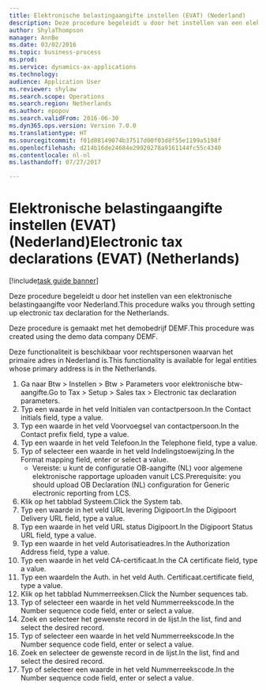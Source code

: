 ```yaml
--- 
title: Elektronische belastingaangifte instellen (EVAT) (Nederland)
description: Deze procedure begeleidt u door het instellen van een elektronische belastingaangifte voor Nederland.
author: ShylaThompson
manager: AnnBe
ms.date: 03/02/2016
ms.topic: business-process
ms.prod: 
ms.service: dynamics-ax-applications
ms.technology: 
audience: Application User
ms.reviewer: shylaw
ms.search.scope: Operations
ms.search.region: Netherlands
ms.author: epopov
ms.search.validFrom: 2016-06-30
ms.dyn365.ops.version: Version 7.0.0
ms.translationtype: HT
ms.sourcegitcommit: f01d88149074b37517d00f03d8f55e1199a5198f
ms.openlocfilehash: d214b16de24684e29920278a9161144fc55c4340
ms.contentlocale: nl-nl
ms.lasthandoff: 07/27/2017

---
```

# <a name="electronic-tax-declarations-evat-netherlands"></a><span data-ttu-id="033b0-103">Elektronische belastingaangifte instellen (EVAT) (Nederland)</span><span class="sxs-lookup"><span data-stu-id="033b0-103">Electronic tax declarations (EVAT) (Netherlands)</span></span>

[!include[task guide banner](../../includes/task-guide-banner.md)]

<span data-ttu-id="033b0-104">Deze procedure begeleidt u door het instellen van een elektronische belastingaangifte voor Nederland.</span><span class="sxs-lookup"><span data-stu-id="033b0-104">This procedure walks you through setting up electronic tax declaration for the Netherlands.</span></span>

<span data-ttu-id="033b0-105">Deze procedure is gemaakt met het demobedrijf DEMF.</span><span class="sxs-lookup"><span data-stu-id="033b0-105">This procedure was created using the demo data company DEMF.</span></span> 

<span data-ttu-id="033b0-106">Deze functionaliteit is beschikbaar voor rechtspersonen waarvan het primaire adres in Nederland is.</span><span class="sxs-lookup"><span data-stu-id="033b0-106">This functionality is available for legal entities whose primary address is in the Netherlands.</span></span>



1. <span data-ttu-id="033b0-107">Ga naar Btw > Instellen > Btw > Parameters voor elektronische btw-aangifte.</span><span class="sxs-lookup"><span data-stu-id="033b0-107">Go to Tax > Setup > Sales tax > Electronic tax declaration parameters.</span></span>
2. <span data-ttu-id="033b0-108">Typ een waarde in het veld Initialen van contactpersoon.</span><span class="sxs-lookup"><span data-stu-id="033b0-108">In the Contact initials field, type a value.</span></span>
3. <span data-ttu-id="033b0-109">Typ een waarde in het veld Voorvoegsel van contactpersoon.</span><span class="sxs-lookup"><span data-stu-id="033b0-109">In the Contact prefix field, type a value.</span></span>
4. <span data-ttu-id="033b0-110">Typ een waarde in het veld Telefoon.</span><span class="sxs-lookup"><span data-stu-id="033b0-110">In the Telephone field, type a value.</span></span>
5. <span data-ttu-id="033b0-111">Typ of selecteer een waarde in het veld Indelingstoewijzing.</span><span class="sxs-lookup"><span data-stu-id="033b0-111">In the Format mapping field, enter or select a value.</span></span>
    * <span data-ttu-id="033b0-112">Vereiste: u kunt de configuratie OB-aangifte (NL) voor algemene elektronische rapportage uploaden vanuit LCS.</span><span class="sxs-lookup"><span data-stu-id="033b0-112">Prerequisite: you should upload OB Declaration (NL) configuration for Generic electronic reporting from LCS.</span></span>  
6. <span data-ttu-id="033b0-113">Klik op het tabblad Systeem.</span><span class="sxs-lookup"><span data-stu-id="033b0-113">Click the System tab.</span></span>
7. <span data-ttu-id="033b0-114">Typ een waarde in het veld URL levering Digipoort.</span><span class="sxs-lookup"><span data-stu-id="033b0-114">In the Digipoort Delivery URL field, type a value.</span></span>
8. <span data-ttu-id="033b0-115">Typ een waarde in het veld URL status Digipoort.</span><span class="sxs-lookup"><span data-stu-id="033b0-115">In the Digipoort Status URL field, type a value.</span></span>
9. <span data-ttu-id="033b0-116">Typ een waarde in het veld Autorisatieadres.</span><span class="sxs-lookup"><span data-stu-id="033b0-116">In the Authorization Address field, type a value.</span></span>
10. <span data-ttu-id="033b0-117">Typ een waarde in het veld CA-certificaat.</span><span class="sxs-lookup"><span data-stu-id="033b0-117">In the CA certificate field, type a value.</span></span>
11. <span data-ttu-id="033b0-118">Typ een waarde</span><span class="sxs-lookup"><span data-stu-id="033b0-118">In the Auth.</span></span> <span data-ttu-id="033b0-119">in het veld Auth. Certificaat.</span><span class="sxs-lookup"><span data-stu-id="033b0-119">certificate field, type a value.</span></span>
12. <span data-ttu-id="033b0-120">Klik op het tabblad Nummerreeksen.</span><span class="sxs-lookup"><span data-stu-id="033b0-120">Click the Number sequences tab.</span></span>
13. <span data-ttu-id="033b0-121">Typ of selecteer een waarde in het veld Nummerreekscode.</span><span class="sxs-lookup"><span data-stu-id="033b0-121">In the Number sequence code field, enter or select a value.</span></span>
14. <span data-ttu-id="033b0-122">Zoek en selecteer het gewenste record in de lijst.</span><span class="sxs-lookup"><span data-stu-id="033b0-122">In the list, find and select the desired record.</span></span>
15. <span data-ttu-id="033b0-123">Typ of selecteer een waarde in het veld Nummerreekscode.</span><span class="sxs-lookup"><span data-stu-id="033b0-123">In the Number sequence code field, enter or select a value.</span></span>
16. <span data-ttu-id="033b0-124">Zoek en selecteer de gewenste record in de lijst.</span><span class="sxs-lookup"><span data-stu-id="033b0-124">In the list, find and select the desired record.</span></span>
17. <span data-ttu-id="033b0-125">Typ of selecteer een waarde in het veld Nummerreekscode.</span><span class="sxs-lookup"><span data-stu-id="033b0-125">In the Number sequence code field, enter or select a value.</span></span>


